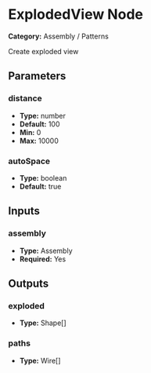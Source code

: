 
# ExplodedView Node

**Category:** Assembly / Patterns

Create exploded view

## Parameters


### distance
- **Type:** number
- **Default:** 100
- **Min:** 0
- **Max:** 10000



### autoSpace
- **Type:** boolean
- **Default:** true





## Inputs


### assembly
- **Type:** Assembly
- **Required:** Yes



## Outputs


### exploded
- **Type:** Shape[]



### paths
- **Type:** Wire[]




